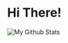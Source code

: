 # Hi There!

![My Github Stats](https://github-readme-stats.vercel.app/api?username=devlargs&count_private=true&show_icons=true)

<!-- BLOG-POST-LIST:START -->
<!-- BLOG-POST-LIST:END -->
